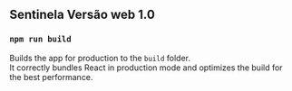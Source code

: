## Sentinela Versão web 1.0

### `npm run build`

Builds the app for production to the `build` folder.<br />
It correctly bundles React in production mode and optimizes the build for the best performance.

